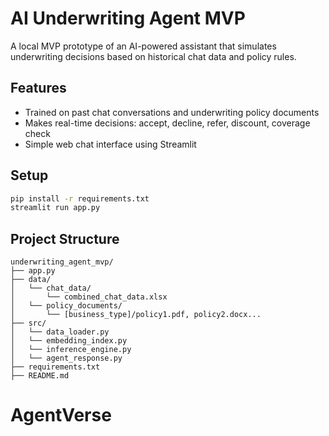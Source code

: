 # AI Underwriting Agent MVP

A local MVP prototype of an AI-powered assistant that simulates underwriting decisions based on historical chat data and policy rules.

## Features
- Trained on past chat conversations and underwriting policy documents
- Makes real-time decisions: accept, decline, refer, discount, coverage check
- Simple web chat interface using Streamlit

## Setup
```bash
pip install -r requirements.txt
streamlit run app.py
```

## Project Structure
```
underwriting_agent_mvp/
├── app.py
├── data/
│   └── chat_data/
│       └── combined_chat_data.xlsx
│   └── policy_documents/
│       └── [business_type]/policy1.pdf, policy2.docx...
├── src/
│   └── data_loader.py
│   └── embedding_index.py
│   └── inference_engine.py
│   └── agent_response.py
├── requirements.txt
├── README.md
```
# AgentVerse
